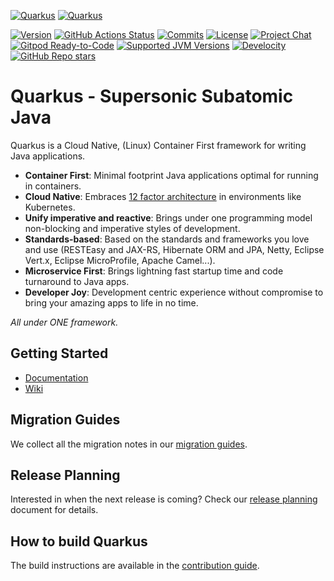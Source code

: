 [![Quarkus](https://design.jboss.org/quarkus/logo/final/PNG/quarkus_logo_horizontal_rgb_1280px_default.png#gh-light-mode-only)](https://quarkus.io/#gh-light-mode-only)
[![Quarkus](https://design.jboss.org/quarkus/logo/final/PNG/quarkus_logo_horizontal_rgb_1280px_reverse.png#gh-dark-mode-only)](https://quarkus.io/#gh-dark-mode-only)

[![Version](https://img.shields.io/maven-central/v/io.quarkus/quarkus-bom?logo=apache-maven&style=for-the-badge)](https://search.maven.org/artifact/io.quarkus/quarkus-bom)
[![GitHub Actions Status](<https://img.shields.io/github/actions/workflow/status/QuarkusIO/quarkus/ci-actions-incremental.yml?branch=main&logo=GitHub&style=for-the-badge>)](https://github.com/quarkusio/quarkus/actions?query=workflow%3A%22Quarkus+CI%22)
[![Commits](https://img.shields.io/github/commit-activity/m/quarkusio/quarkus.svg?label=commits&style=for-the-badge&logo=git&logoColor=white)](https://github.com/quarkusio/quarkus/pulse)
[![License](https://img.shields.io/github/license/quarkusio/quarkus?style=for-the-badge&logo=apache)](https://www.apache.org/licenses/LICENSE-2.0)
[![Project Chat](https://img.shields.io/badge/zulip-join_chat-brightgreen.svg?style=for-the-badge&logo=zulip)](https://quarkusio.zulipchat.com/)
[![Gitpod Ready-to-Code](https://img.shields.io/badge/Gitpod-Ready--to--Code-blue?style=for-the-badge&logo=gitpod&logoColor=white)](https://gitpod.io/#https://github.com/quarkusio/quarkus/-/tree/main/)
[![Supported JVM Versions](https://img.shields.io/badge/JVM-11--17--21-brightgreen.svg?style=for-the-badge&logo=openjdk)](https://github.com/quarkusio/quarkus/actions/runs/113853915/)
[![Develocity](https://img.shields.io/badge/Revved%20up%20by-Develocity-06A0CE?style=for-the-badge&logo=gradle)](https://ge.quarkus.io/scans)
[![GitHub Repo stars](https://img.shields.io/github/stars/quarkusio/quarkus?style=for-the-badge)](https://github.com/quarkusio/quarkus/stargazers)

# Quarkus - Supersonic Subatomic Java

Quarkus is a Cloud Native, (Linux) Container First framework for writing Java applications.

* **Container First**: 
Minimal footprint Java applications optimal for running in containers.
* **Cloud Native**:
Embraces [12 factor architecture](https://12factor.net) in environments like Kubernetes.
* **Unify imperative and reactive**:
Brings under one programming model non-blocking and imperative styles of development.
* **Standards-based**:
Based on the standards and frameworks you love and use (RESTEasy and JAX-RS, Hibernate ORM and JPA, Netty, Eclipse Vert.x, Eclipse MicroProfile, Apache Camel...).
* **Microservice First**:
Brings lightning fast startup time and code turnaround to Java apps.
* **Developer Joy**:
Development centric experience without compromise to bring your amazing apps to life in no time.

_All under ONE framework._

## Getting Started

* [Documentation](https://quarkus.io)
* [Wiki](https://github.com/quarkusio/quarkus/wiki)

## Migration Guides

We collect all the migration notes in our [migration guides](https://github.com/quarkusio/quarkus/wiki/Migration-Guides).

## Release Planning

Interested in when the next release is coming? Check our [release planning](https://github.com/quarkusio/quarkus/wiki/Release-Planning) document for details.

## How to build Quarkus

The build instructions are available in the [contribution guide](CONTRIBUTING.md).
